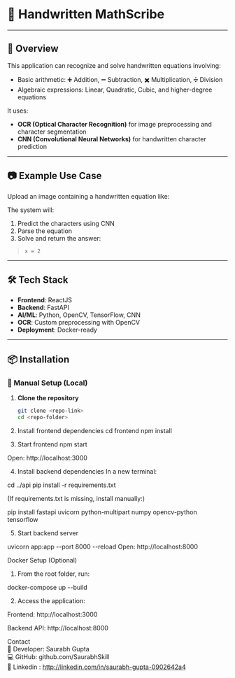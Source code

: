 # 📝 Handwritten MathScribe


---

## 🚀 Overview

This application can recognize and solve handwritten equations involving:

- Basic arithmetic: ➕ Addition, ➖ Subtraction, ✖️ Multiplication, ➗ Division  
- Algebraic expressions: Linear, Quadratic, Cubic, and higher-degree equations

It uses:
- **OCR (Optical Character Recognition)** for image preprocessing and character segmentation
- **CNN (Convolutional Neural Networks)** for handwritten character prediction

---

## 📷 Example Use Case

Upload an image containing a handwritten equation like:


The system will:
1. Predict the characters using CNN
2. Parse the equation
3. Solve and return the answer:  
> `x = 2`

---

## 🛠 Tech Stack

- **Frontend**: ReactJS  
- **Backend**: FastAPI  
- **AI/ML**: Python, OpenCV, TensorFlow, CNN  
- **OCR**: Custom preprocessing with OpenCV  
- **Deployment**: Docker-ready

---

## 📦 Installation

### 🔧 Manual Setup (Local)

1. **Clone the repository**
   ```bash
   git clone <repo-link>
   cd <repo-folder>

2. Install frontend dependencies
cd frontend
npm install

3. Start frontend
npm start

Open: http://localhost:3000

4. Install backend dependencies
In a new terminal:

cd ../api
pip install -r requirements.txt

(If requirements.txt is missing, install manually:)

pip install fastapi uvicorn python-multipart numpy opencv-python tensorflow

5. Start backend server

uvicorn app:app --port 8000 --reload
Open: http://localhost:8000

 Docker Setup (Optional)

  1. From the root folder, run:

 docker-compose up --build

 2. Access the application:

Frontend: http://localhost:3000

Backend API: http://localhost:8000


Contact <br>
📛 Developer: Saurabh Gupta<br>
💻 GitHub: github.com/SaurabhSkill<br>
📝 Linkedin : http://linkedin.com/in/saurabh-gupta-0902642a4





